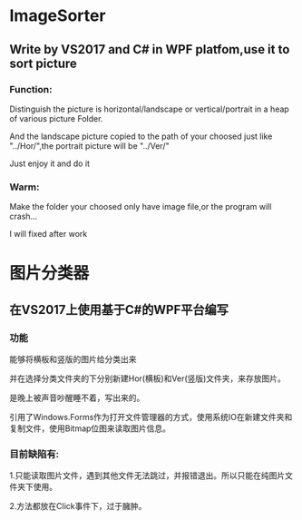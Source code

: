 # ImageSorter
## Write by VS2017 and C# in WPF platfom,use it to sort picture
### Function:
  Distinguish the picture is horizontal/landscape or vertical/portrait in a heap of various picture Folder.  
  
  And the landscape picture copied to the path of your choosed just like "../Hor/",the portrait picture will be "../Ver/"  
  
  Just enjoy it and do it
### Warm:
  Make the folder your choosed only have image file,or the program will crash...  
  
  I will fixed after work   
  

# 图片分类器
## 在VS2017上使用基于C#的WPF平台编写
### 功能
能够将横板和竖版的图片给分类出来  

并在选择分类文件夹的下分别新建Hor(横板)和Ver(竖版)文件夹，来存放图片。  


是晚上被声音吵醒睡不着，写出来的。  

引用了Windows.Forms作为打开文件管理器的方式，使用系统IO在新建文件夹和复制文件，使用Bitmap位图来读取图片信息。  

### 目前缺陷有:
1.只能读取图片文件，遇到其他文件无法跳过，并报错退出。所以只能在纯图片文件夹下使用。  

2.方法都放在Click事件下，过于臃肿。

